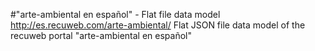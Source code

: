 #"arte-ambiental en español" - Flat file data model
http://es.recuweb.com/arte-ambiental/
Flat JSON file data model of the recuweb portal "arte-ambiental en español"
